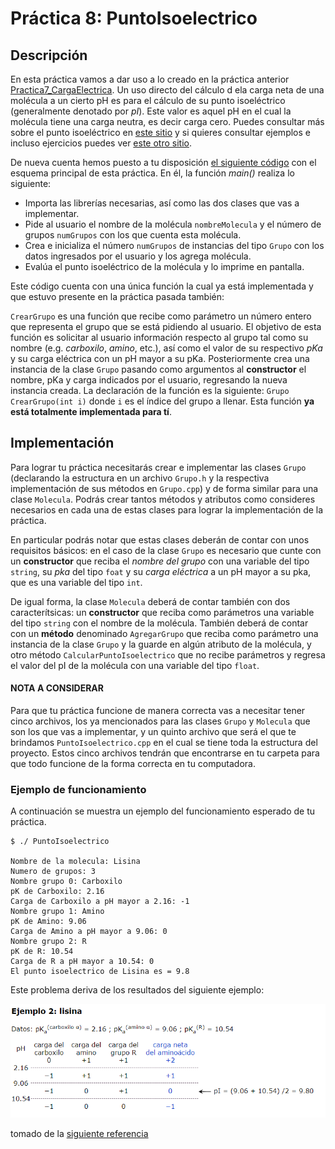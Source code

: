 # Práctica 8: PuntoIsoelectrico

## Descripción

En esta práctica vamos a dar uso a lo creado en la práctica anterior [Practica7_CargaElectrica](https://github.com/ulises1229/ComputacionI-2021-1/tree/master/practicas/7_CargaElectrica). Un uso directo del cálculo d ela carga neta de una molécula a un cierto pH es para el cálculo de su punto isoeléctrico (generalmente denotado por _pI_). Este valor es aquel pH en el cual la molécula tiene una carga neutra, es decir carga cero. Puedes consultar más sobre el punto isoeléctrico en [este sitio](http://www.ehu.eus/biomoleculas/buffers/buffer3.htm) y si quieres consultar ejemplos e incluso ejercicios puedes ver [este otro sitio](http://biomodel.uah.es/tecnicas/carga/calculo_pI.htm).

De nueva cuenta hemos puesto a tu disposición [el siguiente código](PuntoIsoelectrico.cpp) con el esquema principal de esta práctica. En él, la función _main()_ realiza lo siguiente:
* Importa las librerías necesarias, así como las dos clases que vas a implementar.
* Pide al usuario el nombre de la molécula `nombreMolecula` y el número de grupos `numGrupos` con los que cuenta esta molécula.
* Crea e inicializa el número `numGrupos` de instancias del tipo `Grupo` con los datos ingresados por el usuario y los agrega molécula.
* Evalúa el punto isoeléctrico de la molécula y lo imprime en pantalla.

Este código cuenta con una única función la cual ya está implementada y que estuvo presente en la práctica pasada también:

`CrearGrupo` es una función que recibe como parámetro un número entero que representa el grupo que se está pidiendo al usuario. El objetivo de esta función es solicitar al usuario información respecto al grupo tal como su nombre (e.g. _carboxilo_, _amino_, etc.), así como el valor de su respectivo _pKa_ y su carga eléctrica con un pH mayor a su pKa. Posteriormente crea una instancia de la clase `Grupo` pasando como argumentos al **constructor** el nombre, pKa y carga indicados por el usuario, regresando la nueva instancia creada. La declaración de la función es la siguiente: `Grupo CrearGrupo(int i)` donde `i` es el índice del grupo a llenar. Esta función **ya está totalmente implementada para tí**.

## Implementación

Para lograr tu práctica necesitarás crear e implementar las clases `Grupo` (declarando la estructura en un archivo `Grupo.h` y la respectiva implementación de sus métodos en `Grupo.cpp`) y de forma similar para una clase `Molecula`. Podrás crear tantos métodos y atributos como consideres necesarios en cada una de estas clases para lograr la implementación de la práctica.

En particular podrás notar que estas clases deberán de contar con unos requisitos básicos: en el caso de la clase `Grupo` es necesario que cunte con un **constructor** que reciba el _nombre del grupo_ con una variable del tipo `string`, su _pka_ del tipo `foat` y su _carga eléctrica_ a un pH mayor a su pka, que es una variable del tipo `int`.

De igual forma, la clase `Molecula` deberá de contar también con dos caracterítsicas: un **constructor** que reciba como parámetros una variable del tipo `string` con el nombre de la molécula. También deberá de contar con un **método** denominado `AgregarGrupo` que reciba como parámetro una instancia de la clase `Grupo` y la guarde en algún atributo de la molécula, y otro método `CalcularPuntoIsoelectrico` que no recibe parámetros y regresa el valor del pI de la molécula con una variable del tipo `float`.

#### NOTA A CONSIDERAR
Para que tu práctica funcione de manera correcta vas a necesitar tener cinco archivos, los ya mencionados para las clases `Grupo` y `Molecula` que son los que vas a implementar, y un quinto archivo que será el que te brindamos `PuntoIsoelectrico.cpp` en el cual se tiene toda la estructura del proyecto. Estos cinco archivos tendrán que encontrarse en tu carpeta para que todo funcione de la forma correcta en tu computadora.

### Ejemplo de funcionamiento
A continuación se muestra un ejemplo del funcionamiento esperado de tu práctica.

```
$ ./ PuntoIsoelectrico

Nombre de la molecula: Lisina
Numero de grupos: 3
Nombre grupo 0: Carboxilo
pK de Carboxilo: 2.16
Carga de Carboxilo a pH mayor a 2.16: -1
Nombre grupo 1: Amino
pK de Amino: 9.06
Carga de Amino a pH mayor a 9.06: 0
Nombre grupo 2: R
pK de R: 10.54
Carga de R a pH mayor a 10.54: 0
El punto isoelectrico de Lisina es = 9.8

```

Este problema deriva de los resultados del siguiente ejemplo:

![Ejemplo Carga Lisina](CargaLisina.png)


tomado de la [siguiente referencia](http://biomodel.uah.es/tecnicas/carga/calculo_pI.htm)
